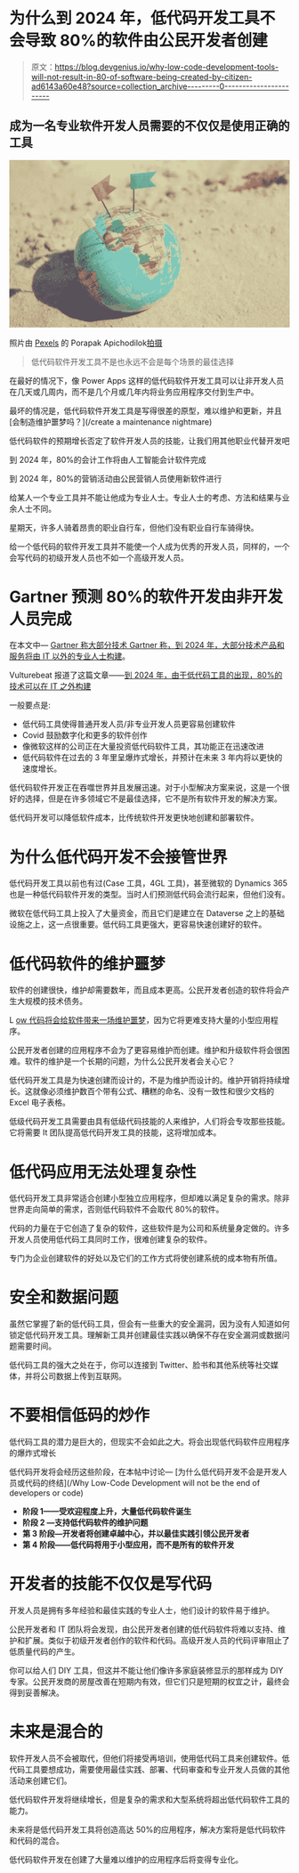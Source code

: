 # 为什么到 2024 年，低代码开发工具不会导致 80%的软件由公民开发者创建

> 原文：<https://blog.devgenius.io/why-low-code-development-tools-will-not-result-in-80-of-software-being-created-by-citizen-ad6143a60e48?source=collection_archive---------0----------------------->

## 成为一名专业软件开发人员需要的不仅仅是使用正确的工具

![](img/7ae3c48d65d789f273667145b44fe4a4.png)

照片由 [Pexels](https://www.pexels.com/photo/globe-on-sand-346696/?utm_content=attributionCopyText&utm_medium=referral&utm_source=pexels) 的 Porapak Apichodilok[拍摄](https://www.pexels.com/@nurseryart?utm_content=attributionCopyText&utm_medium=referral&utm_source=pexels)

> 低代码软件开发工具不是也永远不会是每个场景的最佳选择

在最好的情况下，像 Power Apps 这样的低代码软件开发工具可以让非开发人员在几天或几周内，而不是几个月或几年内将业务应用程序交付到生产中。

最坏的情况是，低代码软件开发工具是写得很差的原型，难以维护和更新，并且[会制造维护噩梦吗？](/create a maintenance nightmare)

低代码软件的预期增长否定了软件开发人员的技能，让我们用其他职业代替开发吧

到 2024 年，80%的会计工作将由人工智能会计软件完成

到 2024 年，80%的营销活动由公民营销人员使用新软件进行

给某人一个专业工具并不能让他成为专业人士。专业人士的考虑、方法和结果与业余人士不同。

星期天，许多人骑着昂贵的职业自行车，但他们没有职业自行车骑得快。

给一个低代码的软件开发工具并不能使一个人成为优秀的开发人员，同样的，一个会写代码的初级开发人员也不如一个高级开发人员。

# **Gartner 预测 80%的软件开发由非开发人员完成**

在本文中— [Gartner 称大部分技术 Gartner 称，到 2024 年，大部分技术产品和服务将由 IT 以外的专业人士构建](https://www.gartner.com/en/newsroom/press-releases/2021-06-10-gartner-says-the-majority-of-technology-products-and-services-will-be-built-by-professionals-outside-of-it-by-2024)。

Vulturebeat 报道了这篇文章——[到 2024 年，由于低代码工具的出现，80%的技术可以在 IT 之外构建](https://venturebeat.com/2021/06/14/80-of-tech-could-be-built-outside-it-by-2024-thanks-to-low-code-tools/)

一般要点是:

*   低代码工具使得普通开发人员/非专业开发人员更容易创建软件
*   Covid 鼓励数字化和更多的软件创作
*   像微软这样的公司正在大量投资低代码软件工具，其功能正在迅速改进
*   低代码软件在过去的 3 年里呈爆炸式增长，并预计在未来 3 年内将以更快的速度增长。

低代码软件开发正在吞噬世界并且发展迅速。对于小型解决方案来说，这是一个很好的选择，但是在许多领域它不是最佳选择，它不是所有软件开发的解决方案。

低代码开发可以降低软件成本，比传统软件开发更快地创建和部署软件。

# **为什么低代码开发不会接管世界**

低代码开发工具以前也有过(Case 工具，4GL 工具)，甚至微软的 Dynamics 365 也是一种低代码软件开发的类型。当时人们预测低代码会流行起来，但他们没有。

微软在低代码工具上投入了大量资金，而且它们是建立在 Dataverse 之上的基础设施之上，这一点很重要。低代码工具更强大，更容易快速创建好的软件。

# **低代码软件的维护噩梦**

软件的创建很快，维护却需要数年，而且成本更高。公民开发者创造的软件将会产生大规模的技术债务。

L [ow 代码将会给软件带来一场维护噩梦](/will-low-code-development-reduce-the-burden-for-it-teams-or-increase-it-6abe70f05d2a)，因为它将更难支持大量的小型应用程序。

公民开发者创建的应用程序不会为了更容易维护而创建。维护和升级软件将会很困难。软件的维护是一个长期的问题，为什么公民开发者会关心它？

低代码开发工具是为快速创建而设计的，不是为维护而设计的。维护开销将持续增长。这就像必须维护数百个带有公式、糟糕的命名、没有一致性和很少文档的 Excel 电子表格。

低级代码开发工具需要由具有低级代码技能的人来维护，人们将会专攻那些技能。它将需要 It 团队提高低代码开发工具的技能，这将增加成本。

# **低代码应用无法处理复杂性**

低代码开发工具非常适合创建小型独立应用程序，但却难以满足复杂的需求。除非世界走向简单的需求，否则低代码软件不会取代 80%的软件。

代码的力量在于它创造了复杂的软件，这些软件是为公司和系统量身定做的。许多开发人员使用低代码工具同时工作，很难创建复杂的软件。

专门为企业创建软件的好处以及它们的工作方式将使创建系统的成本物有所值。

# **安全和数据问题**

虽然它掌握了新的低代码工具，但会有一些重大的安全漏洞，因为没有人知道如何锁定低代码开发工具。理解新工具并创建最佳实践以确保不存在安全漏洞或数据问题需要时间。

低代码工具的强大之处在于，你可以连接到 Twitter、脸书和其他系统等社交媒体，并将公司数据上传到互联网。

# **不要相信低码的炒作**

低代码工具的潜力是巨大的，但现实不会如此之大。将会出现低代码软件应用程序的爆炸式增长

低代码开发将会经历这些阶段，在本帖中讨论— [为什么低代码开发不会是开发人员或代码的终结](/Why Low-Code Development will not be the end of developers or code)

*   **阶段 1——受欢迎程度上升，大量低代码软件诞生**
*   **阶段 2 —支持低代码软件的维护问题**
*   **第 3 阶段—开发者将创建卓越中心，并以最佳实践引领公民开发者**
*   **第 4 阶段——低代码将用于小型应用，而不是所有的软件开发**

# **开发者的技能不仅仅是写代码**

开发人员是拥有多年经验和最佳实践的专业人士，他们设计的软件易于维护。

公民开发者和 IT 团队将会发现，由公民开发者创建的低代码软件将难以支持、维护和扩展。类似于初级开发者创作的软件和代码。高级开发人员的代码评审阻止了低质量代码的产生。

你可以给人们 DIY 工具，但这并不能让他们像许多家庭装修显示的那样成为 DIY 专家。公民开发商的房屋改善在短期内有效，但它们只是短期的权宜之计，最终会得到妥善解决。

# **未来是混合的**

软件开发人员不会被取代，但他们将接受再培训，使用低代码工具来创建软件。低代码工具要想成功，需要使用最佳实践、部署、代码审查和专业开发人员做的其他活动来创建它们。

低代码软件开发将继续增长，但是复杂的需求和大型系统将超出低代码软件工具的能力。

未来将是低代码开发工具将创造高达 50%的应用程序，解决方案将是低代码软件和代码的混合。

低代码软件开发在创建了大量难以维护的应用程序后将变得专业化。
